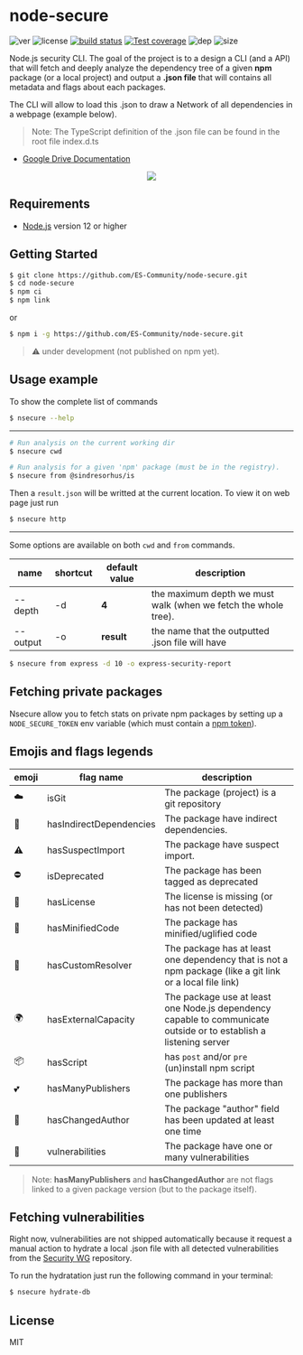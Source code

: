 # node-secure
![ver](https://img.shields.io/github/package-json/v/ES-Community/node-secure?style=flat-square)
![license](https://img.shields.io/github/license/ES-Community/node-secure?style=flat-square)
[![build status][travis-image]][travis-url]
[![Test coverage][codecov-image]][codecov-url]
![dep](https://img.shields.io/david/ES-Community/node-secure?style=flat-square)
![size](https://img.shields.io/github/languages/code-size/ES-Community/node-secure?style=flat-square)

Node.js security CLI. The goal of the project is to a design a CLI (and a API) that will fetch and deeply analyze the dependency tree of a given **npm** package (or a local project) and output a **.json file** that will contains all metadata and flags about each packages.

The CLI will allow to load this .json to draw a Network of all dependencies in a webpage (example below).

> Note: The TypeScript definition of the .json file can be found in the root file index.d.ts

- [Google Drive Documentation](https://docs.google.com/document/d/1853Uwup9mityAYqAOnen1KSqSA6hlBgpKU0u0ygGY4Y/edit?usp=sharing)

<p align="center">
<img src="https://i.imgur.com/eQhxa5S.png">
</p>

## Requirements

- [Node.js](https://nodejs.org/en/) version 12 or higher

## Getting Started

```bash
$ git clone https://github.com/ES-Community/node-secure.git
$ cd node-secure
$ npm ci
$ npm link
```

or

```bash
$ npm i -g https://github.com/ES-Community/node-secure.git
```

> ⚠️ under development (not published on npm yet).

## Usage example

To show the complete list of commands
```bash
$ nsecure --help
```

---

```bash
# Run analysis on the current working dir
$ nsecure cwd

# Run analysis for a given 'npm' package (must be in the registry).
$ nsecure from @sindresorhus/is
```

Then a `result.json` will be writted at the current location. To view it on web page just run

```bash
$ nsecure http
```

---
Some options are available on both `cwd` and `from` commands.

| name | shortcut | default value | description |
| --- | --- | --- | --- |
| --depth | -d | **4** | the maximum depth we must walk (when we fetch the whole tree). |
| --output | -o | **result** | the name that the outputted .json file will have |

```bash
$ nsecure from express -d 10 -o express-security-report
```

## Fetching private packages

Nsecure allow you to fetch stats on private npm packages by setting up a `NODE_SECURE_TOKEN` env variable (which must contain a [npm token](https://docs.npmjs.com/creating-and-viewing-authentication-tokens)).

## Emojis and flags legends

| emoji | flag name | description |
| --- | --- | --- |
| ☁️ | isGit | The package (project) is a git repository |
| 🌲 | hasIndirectDependencies | The package have indirect dependencies. |
| ⚠️ | hasSuspectImport | The package have suspect import. |
| ⛔️ | isDeprecated | The package has been tagged as deprecated |
| 📜 | hasLicense | The license is missing (or has not been detected) |
| 🔬 | hasMinifiedCode | The package has minified/uglified code |
| 💎 | hasCustomResolver | The package has at least one dependency that is not a npm package (like a git link or a local file link) |
| 🌍 | hasExternalCapacity | The package use at least one Node.js dependency capable to communicate outside or to establish a listening server |
| 📦 | hasScript | has `post` and/or `pre` (un)install npm script |
| 💕 | hasManyPublishers | The package has more than one publishers |
| 👥 | hasChangedAuthor | The package "author" field has been updated at least one time |
| 🚨 | vulnerabilities | The package have one or many vulnerabilities |

> Note: **hasManyPublishers** and **hasChangedAuthor** are not flags linked to a given package version (but to the package itself).

## Fetching vulnerabilities

Right now, vulnerabilities are not shipped automatically because it request a manual action to hydrate a local .json file with all detected vulnerabilities from the [Security WG](https://github.com/nodejs/security-wg) repository.

To run the hydratation just run the following command in your terminal:

```bash
$ nsecure hydrate-db
```

## License
MIT

[travis-image]: https://img.shields.io/travis/com/ES-Community/node-secure/master.svg?style=flat-square
[travis-url]: https://travis-ci.com/ES-Community/node-secure
[codecov-image]: https://img.shields.io/codecov/c/github/ES-Community/node-secure.svg?style=flat-square
[codecov-url]: https://codecov.io/github/ES-Community/node-secure
